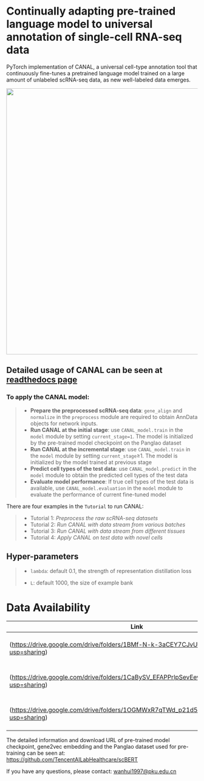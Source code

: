 # Continually adapting pre-trained language model to universal annotation of single-cell RNA-seq data
PyTorch implementation of CANAL, a universal cell-type annotation tool that continuously fine-tunes a pretrained language model trained on a large amount of unlabeled scRNA-seq data, as new well-labeled data emerges.

<p align="center">
<img src="https://github.com/aster-ww/CANAL/blob/main/framework.jpg" width="700" align="center">
</p>

 ## Detailed usage of CANAL can be seen at [readthedocs page](https://canal-torch.readthedocs.io/)
 ### To apply the CANAL model:

>- **Prepare the preprocessed scRNA-seq data**: `gene_align` and `normalize` in the `preprocess` module are required to obtain AnnData objects for network inputs.
>- **Run CANAL at the initial stage**: use `CANAL_model.train` in the `model` module by setting `current_stage=1`. The model is initialized by the pre-trained model checkpoint on the Panglao dataset
>- **Run CANAL at the incremental stage**: use `CANAL_model.train` in the `model` module by setting `current_stage`≥1. The model is initialized by the model trained at previous stage
>- **Predict cell types of the test data**: use `CANAL_model.predict` in the `model` module to obtain the predicted cell types of the test data
>- **Evaluate model performance**: If true cell types of the test data is available, use `CANAL_model.evaluation` in the `model` module to evaluate the performance of current fine-tuned model

There are four examples in the `Tutorial` to run CANAL:
>- Tutorial 1: *Preprocess the raw scRNA-seq datasets*
>- Tutorial 2: *Run CANAL with data stream from various batches*
>- Tutorial 3: *Run CANAL with data stream from different tissues*
>- Tutorial 4: *Apply CANAL on test data with novel cells*


 ## Hyper-parameters

>- `lambda`: default 0.1, the strength of representation distillation loss
>
>- `L`: default 1000, the size of example bank
>

# Data Availability

|Link|Description|
|----|-----------|
|(https://drive.google.com/drive/folders/1BMf-N-k-3aCEY7CJvUcK9nZZ2UD7p3C0?usp=sharing)| Datasets of the pancreas experiemnts|
|(https://drive.google.com/drive/folders/1CaBySV_EFAPPrlpSevEewFds5cjJxC_T?usp=sharing)| Datasets of the cross-tissue experiemnts |
|(https://drive.google.com/drive/folders/1OGMWxR7qTWd_p21d57EyNWv5X48BNN0M?usp=sharing)| Datasets of the human immune experiemnts |

The detailed information and download URL of pre-trained model checkpoint, gene2vec embedding and the Panglao dataset used for pre-training can be seen at: https://github.com/TencentAILabHealthcare/scBERT

If you have any questions, please contact: wanhui1997@pku.edu.cn
